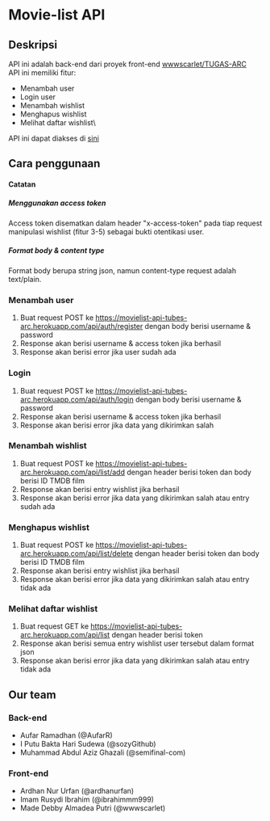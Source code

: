 # Movie-list API
## Deskripsi
API ini adalah back-end dari proyek front-end [wwwscarlet/TUGAS-ARC](https://github.com/wwwscarlet/TUGAS-ARC)\
API ini memiliki fitur:
  - Menambah user
  - Login user
  - Menambah wishlist
  - Menghapus wishlist
  - Melihat daftar wishlist\

API ini dapat diakses di [sini](https://movielist-api-tubes-arc.herokuapp.com/)
## Cara penggunaan
#### Catatan
##### Menggunakan access token
Access token disematkan dalam header "x-access-token" pada tiap request manipulasi wishlist (fitur 3-5) sebagai bukti otentikasi user.
##### Format body & content type
Format body berupa string json, namun content-type request adalah text/plain.
### Menambah user
1. Buat request POST ke https://movielist-api-tubes-arc.herokuapp.com/api/auth/register dengan body berisi username & password
2. Response akan berisi username & access token jika berhasil
3. Response akan berisi error jika user sudah ada
### Login
1. Buat request POST ke https://movielist-api-tubes-arc.herokuapp.com/api/auth/login dengan body berisi username & password
2. Response akan berisi username & access token jika berhasil
3. Response akan berisi error jika data yang dikirimkan salah
### Menambah wishlist
1. Buat request POST ke https://movielist-api-tubes-arc.herokuapp.com/api/list/add dengan header berisi token dan body berisi ID TMDB film
2. Response akan berisi entry wishlist jika berhasil
3. Response akan berisi error jika data yang dikirimkan salah atau entry sudah ada
### Menghapus wishlist
1. Buat request POST ke https://movielist-api-tubes-arc.herokuapp.com/api/list/delete dengan header berisi token dan body berisi ID TMDB film
2. Response akan berisi entry wishlist jika berhasil
3. Response akan berisi error jika data yang dikirimkan salah atau entry tidak ada
### Melihat daftar wishlist
1. Buat request GET ke https://movielist-api-tubes-arc.herokuapp.com/api/list dengan header berisi token
2. Response akan berisi semua entry wishlist user tersebut dalam format json
3. Response akan berisi error jika data yang dikirimkan salah atau entry tidak ada
## Our team
### Back-end
- Aufar Ramadhan (@AufarR)
- I Putu Bakta Hari Sudewa (@sozyGithub)
- Muhammad Abdul Aziz Ghazali (@semifinal-com)
### Front-end
- Ardhan Nur Urfan (@ardhanurfan)
- Imam Rusydi Ibrahim (@ibrahimmm999)
- Made Debby Almadea Putri (@wwwscarlet)
